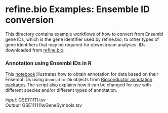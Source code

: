 # refine.bio Examples: Ensemble ID conversion
This directory contains example workflows of how to convert from Ensembl gene IDs,
which is the gene identifier used by refine.bio, to other types of gene identifiers that
may be required for downstream analyses.
IDs downloaded from [refine.bio](refine.bio.org).

### Annotation using Ensembl IDs in R
This [notebook](https://github.com/AlexsLemonade/refinebio-examples/blob/master/ensembl-id-convert/ensembl_id_convert.Rmd)
illustrates how to obtain annotation for data based on their Ensembl
IDs using `AnnotationDb` objects from [Bioconductor annotation packages](https://www.bioconductor.org/packages/release/BiocViews.html#___AnnotationData)
The script also explains how it can be changed for use with different species
and/or different types of annotation.

*Input:* GSE111111.tsv  
*Output:* GSE111111wGeneSymbols.tsv  
